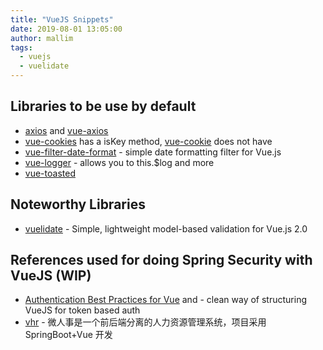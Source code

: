 ```yaml
---
title: "VueJS Snippets"
date: 2019-08-01 13:05:00
author: mallim
tags:
  - vuejs
  - vuelidate
---
```


## Libraries to be use by default

- [axios](https://github.com/axios/axios) and [vue-axios](https://github.com/imcvampire/vue-axios)
- [vue-cookies](https://github.com/cmp-cc/vue-cookies) has a isKey method, [vue-cookie](https://github.com/alfhen/vue-cookie) does not have
- [vue-filter-date-format](https://github.com/eduardnikolenko/vue-filter-date-format) - simple date formatting filter for Vue.js
- [vue-logger](https://github.com/lluvio/vue-logger) - allows you to this.$log and more
- [vue-toasted](https://github.com/shakee93/vue-toasted) 

## Noteworthy Libraries

- [vuelidate](https://vuelidate.netlify.com) - Simple, lightweight model-based validation for Vue.js 2.0

## References used for doing Spring Security with VueJS (WIP)

- [Authentication Best Practices for Vue](https://blog.sqreen.com/authentication-best-practices-vue/) and [](https://github.com/sqreen/vue-authentication-example) - clean way of structuring VueJS for token based auth
- [vhr](https://github.com/lenve/vhr) - 微人事是一个前后端分离的人力资源管理系统，项目采用 SpringBoot+Vue 开发
